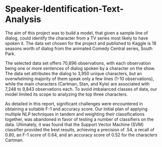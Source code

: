 # Speaker-Identification-Text-Analysis
The aim of this project was to build a model, that given a sample line of dialog, could identify the character from a TV series most likely to have spoken it. The data set chosen for the project and published to Kaggle is 18 seasons worth of dialog from the animated Comedy Central series, South Park.

The selected data set offers 70,896 observations, with each observation being one or more sentences of dialog spoken by a character on the show. The data set attributes the dialog to 3,950 unique characters, but an overwhelming majority of them speak only a few lines (1-10 observations), while the main characters (Cartman, Stan, and Kyle) are associated with 7,248 to 9,843 observations each. To avoid imbalanced classes of data, our model limited its scope to analyzing the top three characters.

As detailed in this report, significant challenges were encountered in obtaining a suitable F-1 and accuracy score. Our initial plan of applying multiple NLP techniques in tandem and weighting their classifications together, was abandoned in favor of testing a number of classifiers on the data. Ultimately, it was found that the Support Vector Machine (SVM) classifier provided the best results, achieving a precision of .54, a recall of 0.80, an F-1 score of 0.64, and an accuracy score of 0.52 for the characters Cartman.
